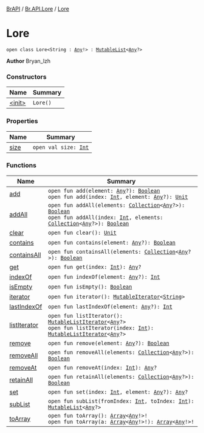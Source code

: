 [BrAPI](../../index.md) / [Br.API.Lore](../index.md) / [Lore](./index.md)

# Lore

`open class Lore<String : `[`Any`](https://kotlinlang.org/api/latest/jvm/stdlib/kotlin/-any/index.html)`!> : `[`MutableList`](https://kotlinlang.org/api/latest/jvm/stdlib/kotlin.collections/-mutable-list/index.html)`<`[`Any`](https://kotlinlang.org/api/latest/jvm/stdlib/kotlin/-any/index.html)`?>`

**Author**
Bryan_lzh

### Constructors

| Name | Summary |
|---|---|
| [&lt;init&gt;](-init-.md) | `Lore()` |

### Properties

| Name | Summary |
|---|---|
| [size](size.md) | `open val size: `[`Int`](https://kotlinlang.org/api/latest/jvm/stdlib/kotlin/-int/index.html) |

### Functions

| Name | Summary |
|---|---|
| [add](add.md) | `open fun add(element: `[`Any`](https://kotlinlang.org/api/latest/jvm/stdlib/kotlin/-any/index.html)`?): `[`Boolean`](https://kotlinlang.org/api/latest/jvm/stdlib/kotlin/-boolean/index.html)<br>`open fun add(index: `[`Int`](https://kotlinlang.org/api/latest/jvm/stdlib/kotlin/-int/index.html)`, element: `[`Any`](https://kotlinlang.org/api/latest/jvm/stdlib/kotlin/-any/index.html)`?): `[`Unit`](https://kotlinlang.org/api/latest/jvm/stdlib/kotlin/-unit/index.html) |
| [addAll](add-all.md) | `open fun addAll(elements: `[`Collection`](https://kotlinlang.org/api/latest/jvm/stdlib/kotlin.collections/-collection/index.html)`<`[`Any`](https://kotlinlang.org/api/latest/jvm/stdlib/kotlin/-any/index.html)`?>): `[`Boolean`](https://kotlinlang.org/api/latest/jvm/stdlib/kotlin/-boolean/index.html)<br>`open fun addAll(index: `[`Int`](https://kotlinlang.org/api/latest/jvm/stdlib/kotlin/-int/index.html)`, elements: `[`Collection`](https://kotlinlang.org/api/latest/jvm/stdlib/kotlin.collections/-collection/index.html)`<`[`Any`](https://kotlinlang.org/api/latest/jvm/stdlib/kotlin/-any/index.html)`?>): `[`Boolean`](https://kotlinlang.org/api/latest/jvm/stdlib/kotlin/-boolean/index.html) |
| [clear](clear.md) | `open fun clear(): `[`Unit`](https://kotlinlang.org/api/latest/jvm/stdlib/kotlin/-unit/index.html) |
| [contains](contains.md) | `open fun contains(element: `[`Any`](https://kotlinlang.org/api/latest/jvm/stdlib/kotlin/-any/index.html)`?): `[`Boolean`](https://kotlinlang.org/api/latest/jvm/stdlib/kotlin/-boolean/index.html) |
| [containsAll](contains-all.md) | `open fun containsAll(elements: `[`Collection`](https://kotlinlang.org/api/latest/jvm/stdlib/kotlin.collections/-collection/index.html)`<`[`Any`](https://kotlinlang.org/api/latest/jvm/stdlib/kotlin/-any/index.html)`?>): `[`Boolean`](https://kotlinlang.org/api/latest/jvm/stdlib/kotlin/-boolean/index.html) |
| [get](get.md) | `open fun get(index: `[`Int`](https://kotlinlang.org/api/latest/jvm/stdlib/kotlin/-int/index.html)`): `[`Any`](https://kotlinlang.org/api/latest/jvm/stdlib/kotlin/-any/index.html)`?` |
| [indexOf](index-of.md) | `open fun indexOf(element: `[`Any`](https://kotlinlang.org/api/latest/jvm/stdlib/kotlin/-any/index.html)`?): `[`Int`](https://kotlinlang.org/api/latest/jvm/stdlib/kotlin/-int/index.html) |
| [isEmpty](is-empty.md) | `open fun isEmpty(): `[`Boolean`](https://kotlinlang.org/api/latest/jvm/stdlib/kotlin/-boolean/index.html) |
| [iterator](iterator.md) | `open fun iterator(): `[`MutableIterator`](https://kotlinlang.org/api/latest/jvm/stdlib/kotlin.collections/-mutable-iterator/index.html)`<`[`String`](index.md#String)`>` |
| [lastIndexOf](last-index-of.md) | `open fun lastIndexOf(element: `[`Any`](https://kotlinlang.org/api/latest/jvm/stdlib/kotlin/-any/index.html)`?): `[`Int`](https://kotlinlang.org/api/latest/jvm/stdlib/kotlin/-int/index.html) |
| [listIterator](list-iterator.md) | `open fun listIterator(): `[`MutableListIterator`](https://kotlinlang.org/api/latest/jvm/stdlib/kotlin.collections/-mutable-list-iterator/index.html)`<`[`Any`](https://kotlinlang.org/api/latest/jvm/stdlib/kotlin/-any/index.html)`?>`<br>`open fun listIterator(index: `[`Int`](https://kotlinlang.org/api/latest/jvm/stdlib/kotlin/-int/index.html)`): `[`MutableListIterator`](https://kotlinlang.org/api/latest/jvm/stdlib/kotlin.collections/-mutable-list-iterator/index.html)`<`[`Any`](https://kotlinlang.org/api/latest/jvm/stdlib/kotlin/-any/index.html)`?>` |
| [remove](remove.md) | `open fun remove(element: `[`Any`](https://kotlinlang.org/api/latest/jvm/stdlib/kotlin/-any/index.html)`?): `[`Boolean`](https://kotlinlang.org/api/latest/jvm/stdlib/kotlin/-boolean/index.html) |
| [removeAll](remove-all.md) | `open fun removeAll(elements: `[`Collection`](https://kotlinlang.org/api/latest/jvm/stdlib/kotlin.collections/-collection/index.html)`<`[`Any`](https://kotlinlang.org/api/latest/jvm/stdlib/kotlin/-any/index.html)`?>): `[`Boolean`](https://kotlinlang.org/api/latest/jvm/stdlib/kotlin/-boolean/index.html) |
| [removeAt](remove-at.md) | `open fun removeAt(index: `[`Int`](https://kotlinlang.org/api/latest/jvm/stdlib/kotlin/-int/index.html)`): `[`Any`](https://kotlinlang.org/api/latest/jvm/stdlib/kotlin/-any/index.html)`?` |
| [retainAll](retain-all.md) | `open fun retainAll(elements: `[`Collection`](https://kotlinlang.org/api/latest/jvm/stdlib/kotlin.collections/-collection/index.html)`<`[`Any`](https://kotlinlang.org/api/latest/jvm/stdlib/kotlin/-any/index.html)`?>): `[`Boolean`](https://kotlinlang.org/api/latest/jvm/stdlib/kotlin/-boolean/index.html) |
| [set](set.md) | `open fun set(index: `[`Int`](https://kotlinlang.org/api/latest/jvm/stdlib/kotlin/-int/index.html)`, element: `[`Any`](https://kotlinlang.org/api/latest/jvm/stdlib/kotlin/-any/index.html)`?): `[`Any`](https://kotlinlang.org/api/latest/jvm/stdlib/kotlin/-any/index.html)`?` |
| [subList](sub-list.md) | `open fun subList(fromIndex: `[`Int`](https://kotlinlang.org/api/latest/jvm/stdlib/kotlin/-int/index.html)`, toIndex: `[`Int`](https://kotlinlang.org/api/latest/jvm/stdlib/kotlin/-int/index.html)`): `[`MutableList`](https://kotlinlang.org/api/latest/jvm/stdlib/kotlin.collections/-mutable-list/index.html)`<`[`Any`](https://kotlinlang.org/api/latest/jvm/stdlib/kotlin/-any/index.html)`?>` |
| [toArray](to-array.md) | `open fun toArray(): `[`Array`](https://kotlinlang.org/api/latest/jvm/stdlib/kotlin/-array/index.html)`<`[`Any`](https://kotlinlang.org/api/latest/jvm/stdlib/kotlin/-any/index.html)`!>!`<br>`open fun toArray(a: `[`Array`](https://kotlinlang.org/api/latest/jvm/stdlib/kotlin/-array/index.html)`<`[`Any`](https://kotlinlang.org/api/latest/jvm/stdlib/kotlin/-any/index.html)`!>!): `[`Array`](https://kotlinlang.org/api/latest/jvm/stdlib/kotlin/-array/index.html)`<`[`Any`](https://kotlinlang.org/api/latest/jvm/stdlib/kotlin/-any/index.html)`!>!` |
